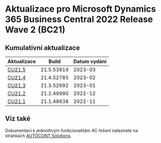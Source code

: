 # Aktualizace pro Microsoft Dynamics 365 Business Central 2022 Release Wave 2 (BC21)

## Kumulativní aktualizace

|Aktualizace  |Build  |Datum vydání  |
|---------|---------|---------|
|[CU21.5](2023-03-CU21.5-Changes.md) |21.5.53819 |2023-03 |
|[CU21.4](2023-03-CU21.4-Changes.md) |21.4.52785 |2023-02 |
|[CU21.3](2023-03-CU21.3-Changes.md) |21.3.52692 |2023-01 |
|[CU21.2](2023-03-CU21.2-Changes.md) |21.2.49990 |2022-12 |
|[CU21.1](2023-03-CU21.1-Changes.md) |21.1.48638 |2022-11 |

## Viz také

Dokumentaci k jednotlivým funkcionalitám AC řešení naleznete na stránkách [AUTOCONT Solutions](https://muj.autocont.cz/docs/cs-cz/dynamics365/business-central/AC-Solutions/ac-solutions.html).